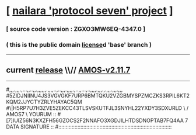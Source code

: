 
# [ [nailara 'protocol seven' project](http://nailara.network/) ]

### [ source code version : ZGXO3MW6EQ-4347.0 ]

### ( this is the public domain [license](../license)d 'base' branch )
---
## current [release](https://github.com/nailara-technologies/protocol-7/releases) \\\\// [AMOS-v2.11.7](https://github.com/nailara-technologies/protocol-7/releases/tag/AMOS-v2.11.7)
---

#,,,.,,,.,...,,..,,.,,,,,,.,,,,..,..,,,.,,,,.,..,,...,..,,,,.,,,.,.,,,.,,,.,,,
#5ZIDJNIINU4JS3VGVGKF7URP6BMTQKU2VZGBMYSPZMCZKS3RPIL6KT2KQM2JJYCTYZRLYHAYAC5QM
#\\\|H5RP7U7H3ZVE5ZEKCC43TLSVSKUTFJL3SNYHL22YXDY3SDXURLD \ / AMOS7 \ YOURUM ::
#\[7]IUIZ56N3KXZFH56GZOCS2F2NNAFO3XGDJILHTDSDNOPTAB7FQ4AA 7  DATA SIGNATURE ::
#:::::::::::::::::::::::::::::::::::::::::::::::::::::::::::::::::::::::::::::
